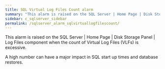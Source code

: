 ```yaml
---
title: SQL Virtual Log Files Count alarm
summary: "This alarm is raised on the SQL Server | Home Page | Disk Storage Panel | Log Files component when the count of Virtual Log Files (VLFs) is excessive."
sidebar: c_sqlserver_sidebar
permalink: /sqlserver_alarm_sqlvirtuallogfilescount/
---
```



This alarm is raised on the SQL Server \| Home Page \| Disk Storage Panel \| Log Files component when the count of Virtual Log Files (VLFs) is excessive.

A high number can have a major impact in SQL start up times and database restores.
